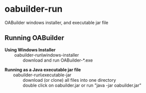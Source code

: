 # oabuilder-run
OABuilder windows installer, and executable jar file


## Running OABuilder

**Using Windows Installer**  
&nbsp; &nbsp; &nbsp; &nbsp; oabuilder-run\windows-installer  
&nbsp; &nbsp; &nbsp; &nbsp;&nbsp; &nbsp; &nbsp; &nbsp; download and run OABuilder-*.exe  
        
**Running as a Java executable jar file**  
&nbsp; &nbsp; &nbsp; &nbsp;oabuilder-run\executable-jar  
&nbsp; &nbsp; &nbsp; &nbsp;&nbsp; &nbsp; &nbsp; &nbsp; download (or clone) all files into one directory  
&nbsp; &nbsp; &nbsp; &nbsp;&nbsp; &nbsp; &nbsp; &nbsp; double click on oabuilder.jar or run "java -jar oabuilder.jar"  
        
